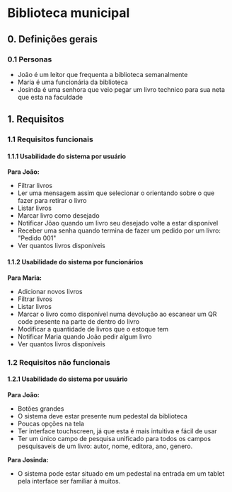 # Biblioteca municipal

## 0. Definições gerais

### 0.1 Personas

- João é um leitor que frequenta a biblioteca semanalmente
- Maria é uma funcionária da biblioteca
- Josinda é uma senhora que veio pegar um livro technico para sua neta que esta na faculdade

## 1. Requisitos

### 1.1 Requisitos funcionais

#### 1.1.1 Usabilidade do sistema por usuário

**Para João:**
- Filtrar livros
- Ler uma mensagem assim que selecionar o orientando sobre o que fazer para retirar o livro
- Listar livros
- Marcar livro como desejado
- Notificar Jõao quando um livro seu desejado volte a estar disponível
- Receber uma senha quando termina de fazer um pedido por um livro: "Pedido 001"
- Ver quantos livros disponíveis

#### 1.1.2 Usabilidade do sistema por funcionários

**Para Maria:**
- Adicionar novos livros
- Filtrar livros
- Listar livros
- Marcar o livro como disponível numa devolução ao escanear um QR code presente na parte de dentro do livro
- Modificar a quantidade de livros que o estoque tem
- Notificar Maria quando João pedir algum livro
- Ver quantos livros disponíveis

### 1.2 Requisitos não funcionais

#### 1.2.1 Usabilidade do sistema por usuário

**Para João:**
- Botões grandes
- O sistema deve estar presente num pedestal da biblioteca
- Poucas opções na tela
- Ter interface touchscreen, já que esta é mais intuitiva e fácil de usar
- Ter um único campo de pesquisa unificado para todos os campos pesquisaveis de um livro: autor, nome, editora, ano, genero.

**Para Josinda:**
- O sistema pode estar situado em um pedestal na entrada em um tablet pela interface ser familiar à muitos.

